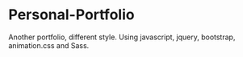 # Personal-Portfolio
Another portfolio, different style. Using javascript, jquery, bootstrap, animation.css and Sass.
